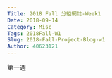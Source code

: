 ```yaml
---
Title: 2018 Fall 分組網誌-Week1
Date: 2018-09-14 
Category: Misc
Tags: 2018Fall-W1
Slug: 2018-Fall-Project-Blog-w1
Author: 40623121
---
```


第一週

<!-- PELICAN_END_SUMMARY -->



